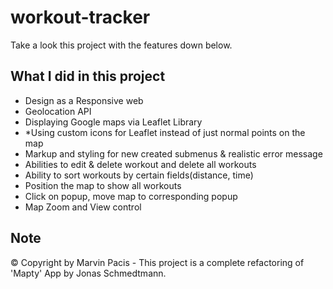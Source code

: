 # workout-tracker

Take a look this project with the features down below.


## What I did in this project
* Design as a Responsive web
* Geolocation API
* Displaying Google maps via Leaflet Library
* *Using custom icons for Leaflet instead of just normal points on the map
* Markup and styling for new created submenus & realistic error message
* Abilities to edit & delete workout and delete all workouts
* Ability to sort workouts by certain fields(distance, time)
* Position the map to show all workouts
* Click on popup, move map to corresponding popup
* Map Zoom and View control

## Note
© Copyright by Marvin Pacis - This project is a complete refactoring of 'Mapty' App by Jonas Schmedtmann.
